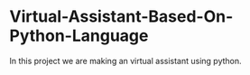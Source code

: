 # Virtual-Assistant-Based-On-Python-Language
In this project we are making an virtual assistant using python.
